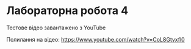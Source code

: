 # Лабораторна робота 4

Тестове відео завантажено з YouTube

Полилання на відео: https://www.youtube.com/watch?v=CoL8Gtvxfl0